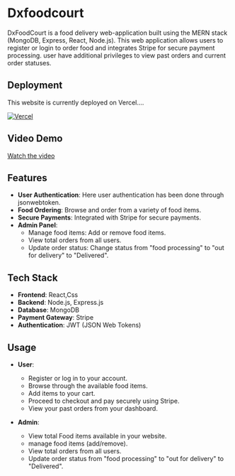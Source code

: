 # Dxfoodcourt

DxFoodCourt is a food delivery web-application built using the MERN stack (MongoDB, Express, React, Node.js). This web application allows users to register or login to order food and integrates Stripe for secure payment processing. user have additional privileges to  view past orders and current order statuses.

## Deployment

This website is currently deployed on Vercel....    


[![Vercel](https://vercel.com/button)](https://dxfoodcourtnew.vercel.app)



## Video Demo

[Watch the video](https://www.loom.com/share/0139e858864549bc8893a9e51bb5b8fb?sid=7e3686d6-7ff6-4d53-b688-885a22eb7d8b)

## Features

- **User Authentication**: Here user authentication has been done through jsonwebtoken.
- **Food Ordering**: Browse and order from a variety of food items.
- **Secure Payments**: Integrated with Stripe for secure payments.
- **Admin Panel**: 
  - Manage food items: Add or remove food items.
  - View total orders from all users.
  - Update order status: Change status from "food processing" to "out for delivery" to "Delivered".

## Tech Stack

- **Frontend**: React,Css
- **Backend**: Node.js, Express.js
- **Database**: MongoDB
- **Payment Gateway**: Stripe
- **Authentication**: JWT (JSON Web Tokens)



## Usage

- **User**:
  - Register or log in to your account.
  - Browse through the available food items.
  - Add items to your cart.
  - Proceed to checkout and pay securely using Stripe.
  - View your past orders from your dashboard.

- **Admin**:
  - View total Food items available in your website.
  - manage food items (add/remove).
  - View total orders from all users.
  - Update order status  from "food processing" to "out for delivery" to "Delivered".


